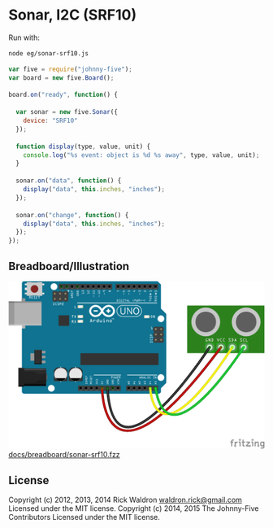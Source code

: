 <!--remove-start-->
# Sonar, I2C (SRF10)

Run with:
```bash
node eg/sonar-srf10.js
```
<!--remove-end-->

```javascript
var five = require("johnny-five");
var board = new five.Board();

board.on("ready", function() {

  var sonar = new five.Sonar({
    device: "SRF10"
  });

  function display(type, value, unit) {
    console.log("%s event: object is %d %s away", type, value, unit);
  }

  sonar.on("data", function() {
    display("data", this.inches, "inches");
  });

  sonar.on("change", function() {
    display("data", this.inches, "inches");
  });
});

```


## Breadboard/Illustration


![docs/breadboard/sonar-srf10.png](breadboard/sonar-srf10.png)
[docs/breadboard/sonar-srf10.fzz](breadboard/sonar-srf10.fzz)




<!--remove-start-->
## License
Copyright (c) 2012, 2013, 2014 Rick Waldron <waldron.rick@gmail.com>
Licensed under the MIT license.
Copyright (c) 2014, 2015 The Johnny-Five Contributors
Licensed under the MIT license.
<!--remove-end-->
